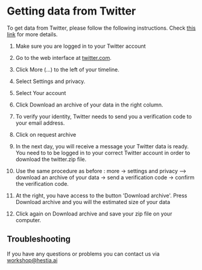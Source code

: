 # Getting data from Twitter



To get data from Twitter, please follow the following instructions. Check [this link](https://help.twitter.com/en/managing-your-account/accessing-your-twitter-data) for more details.



1. Make sure you are logged in to your Twitter account

2. Go to the web interface at [twitter.com](https://twitter.com/).

3. Click More (...) to the left of your timeline.

4. Select Settings and privacy.

5. Select Your account

6. Click Download an archive of your data in the right column.

7. To verify your identity, Twitter needs to send you a verification code to your email address.

8. Click on request archive

9. In the next day, you will receive a message your Twitter data is ready. You need to to be logged in to your correct Twitter account in order to download the twitter.zip file.

10. Use the same procedure as before : more -> settings and privacy  --> download an archive of your data -> send a verification code -> confirm the verification code. 

11. At the right, you have access to the button 'Download archive'. Press Download archive and you will the estimated size of your data

12. Click again on Download archive and save your zip file on your computer.

## Troubleshooting

If you have any questions or problems you can contact us via workshop@hestia.ai





